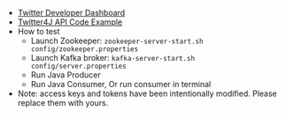 * [Twitter Developer Dashboard](https://developer.twitter.com/)
* [Twitter4J API Code Example](http://twitter4j.org/en/code-examples.html)
* How to test
    * Launch Zookeeper: `zookeeper-server-start.sh config/zookeeper.properties`
    * Launch Kafka broker: `kafka-server-start.sh config/server.properties`
    * Run Java Producer
    * Run Java Consumer, Or run consumer in terminal
* Note: access keys and tokens have been intentionally modified. Please replace them with yours.